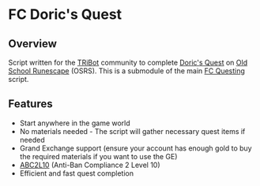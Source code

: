 # FC Doric's Quest

## Overview
Script written for the [TRiBot](https://tribot.org/forums/) community to complete [Doric's Quest](http://oldschoolrunescape.wikia.com/wiki/Doric's_Quest) on
[Old School Runescape](https://oldschool.runescape.com/) (OSRS). This is a submodule of the main [FC Questing](https://github.com/fmorris2/fc-questing) script.

## Features
- Start anywhere in the game world
- No materials needed - The script will gather necessary quest items if needed
- Grand Exchange support (ensure your account has enough gold to buy the required materials if you want to use the GE)
- [ABC2L10](https://tribot.org/forums/topic/60719-tribot-release-9300_0-abc2/) (Anti-Ban Compliance 2 Level 10)
- Efficient and fast quest completion
